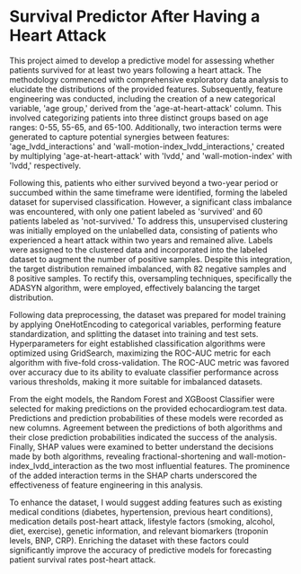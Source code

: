 # Survival Predictor After Having a Heart Attack

This project aimed to develop a predictive model for assessing whether patients survived for at least two years following a heart attack. 
The methodology commenced with comprehensive exploratory data analysis to elucidate the distributions of the provided features. 
Subsequently, feature engineering was conducted, including the creation of a new categorical variable, 'age group,' derived from the 'age-at-heart-attack' column. 
This involved categorizing patients into three distinct groups based on age ranges: 0-55, 55-65, and 65-100. 
Additionally, two interaction terms were generated to capture potential synergies between features: 'age_lvdd_interactions' and 'wall-motion-index_lvdd_interactions,' created by multiplying 'age-at-heart-attack' with 'lvdd,' and 'wall-motion-index' with 'lvdd,' respectively.

Following this, patients who either survived beyond a two-year period or succumbed within the same timeframe were identified, forming the labeled dataset for supervised classification. 
However, a significant class imbalance was encountered, with only one patient labeled as 'survived' and 60 patients labeled as 'not-survived.' 
To address this, unsupervised clustering was initially employed on the unlabelled data, consisting of patients who experienced a heart attack within two years and remained alive. 
Labels were assigned to the clustered data and incorporated into the labeled dataset to augment the number of positive samples. 
Despite this integration, the target distribution remained imbalanced, with 82 negative samples and 8 positive samples. 
To rectify this, oversampling techniques, specifically the ADASYN algorithm, were employed, effectively balancing the target distribution.

Following data preprocessing, the dataset was prepared for model training by applying OneHotEncoding to categorical variables, performing feature standardization, and splitting the dataset into training and test sets. 
Hyperparameters for eight established classification algorithms were optimized using GridSearch, maximizing the ROC-AUC metric for each algorithm with five-fold cross-validation. 
The ROC-AUC metric was favored over accuracy due to its ability to evaluate classifier performance across various thresholds, making it more suitable for imbalanced datasets.

From the eight models, the Random Forest and XGBoost Classifier were selected for making predictions on the provided echocardiogram.test data. 
Predictions and prediction probabilities of these models were recorded as new columns. 
Agreement between the predictions of both algorithms and their close prediction probabilities indicated the success of the analysis. 
Finally, SHAP values were examined to better understand the decisions made by both algorithms, revealing fractional-shortening and wall-motion-index_lvdd_interaction as the two most influential features. 
The prominence of the added interaction terms in the SHAP charts underscored the effectiveness of feature engineering in this analysis.

To enhance the dataset, I would suggest adding features such as existing medical conditions (diabetes, hypertension, previous heart conditions), medication details post-heart attack, lifestyle factors (smoking, alcohol, diet, exercise), genetic information, 
and relevant biomarkers (troponin levels, BNP, CRP). Enriching the dataset with these factors could significantly improve the accuracy of predictive models for forecasting patient survival rates post-heart attack.
